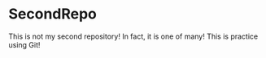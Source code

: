 # SecondRepo
This is not my second repository! In fact, it is one of many! This is practice using Git!
